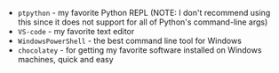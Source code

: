 * `ptpython` - my favorite Python REPL (NOTE: I don't recommend using this since it does not support for all of Python's command-line args)
* `VS-code` - my favorite text editor
* `WindowsPowerShell` - the best command line tool for Windows 
* `chocolatey` - for getting my favorite software installed on Windows machines, quick and easy
